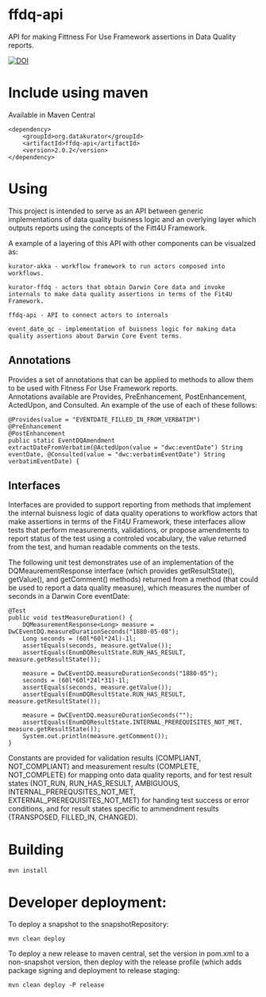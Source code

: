 # ffdq-api

API for making Fittness For Use Framework assertions in Data Quality reports.


[![DOI](https://zenodo.org/badge/DOI/10.5281/zenodo.891415.svg)](https://doi.org/10.5281/zenodo.891415)



# Include using maven

Available in Maven Central

    <dependency>
        <groupId>org.datakurator</groupId>
        <artifactId>ffdq-api</artifactId>
        <version>2.0.2</version>
    </dependency>

# Using

This project is intended to serve as an API between generic implementations of data quality buisness logic and an overlying layer which outputs reports using the concepts of the Fitt4U Framework.  

A example of a layering of this API with other components can be visualzed as: 

    kurator-akka - workflow framework to run actors composed into workflows.

    kurator-ffdq - actors that obtain Darwin Core data and invoke internals to make data quality assertions in terms of the Fit4U Framework.

    ffdq-api - API to connect actors to internals

    event_date_qc - implementation of buisness logic for making data quality assertions about Darwin Core Event terms.


## Annotations

Provides a set of annotations that can be applied to methods to allow them to be used with Fitness For Use Framework reports.  
Annotations available are Provides, PreEnhancement, PostEnhancement, ActedUpon, and Consulted.  An example of the use of each of these follows:

    @Provides(value = "EVENTDATE_FILLED_IN_FROM_VERBATIM")
    @PreEnhancement
    @PostEnhancement
    public static EventDQAmendment extractDateFromVerbatim(@ActedUpon(value = "dwc:eventDate") String eventDate, @Consulted(value = "dwc:verbatimEventDate") String verbatimEventDate) { 
    

## Interfaces

Interfaces are provided to support reporting from methods that implement the internal buisness logic of data quality operations to workflow actors that make assertions in terms of the Fit4U Framework, these interfaces allow tests that perform measurements, validations, or propose amendments to report status of the test using a controled vocabulary, the value returned from the test, and human readable comments on the tests. 

The following unit test demonstrates use of an implementation of the DQMeaurementResponse interface (which provides getResultState(), getValue(), and getComment() methods) returned from a method (that could be used to report a data quality measure), which measures the number of seconds in a Darwin Core eventDate:

    @Test
    public void testMeasureDuration() { 
        DQMeasurementResponse<Long> measure = DwCEventDQ.measureDurationSeconds("1880-05-08");
        Long seconds = (60l*60l*24l)-1l; 
        assertEquals(seconds, measure.getValue());
        assertEquals(EnumDQResultState.RUN_HAS_RESULT, measure.getResultState());
        
        measure = DwCEventDQ.measureDurationSeconds("1880-05");
        seconds = (60l*60l*24l*31)-1l; 
        assertEquals(seconds, measure.getValue());      
        assertEquals(EnumDQResultState.RUN_HAS_RESULT, measure.getResultState());
        
        measure = DwCEventDQ.measureDurationSeconds("");
        assertEquals(EnumDQResultState.INTERNAL_PREREQUISITES_NOT_MET, measure.getResultState());
        System.out.println(measure.getComment());
    }

Constants are provided for validation results (COMPLIANT, NOT_COMPLIANT) and measurement results (COMPLETE, NOT_COMPLETE) for mapping onto data quality reports, and for test result states (NOT_RUN, RUN_HAS_RESULT, AMBIGUOUS, INTERNAL_PREREQUSITES_NOT_MET, EXTERNAL_PREREQUISITES_NOT_MET) for handing test success or error conditions, and for result states specific to ammendment results (TRANSPOSED, FILLED_IN, CHANGED).


# Building

    mvn install

# Developer deployment: 

To deploy a snapshot to the snapshotRepository:

    mvn clean deploy

To deploy a new release to maven central, set the version in pom.xml to a non-snapshot version, then deploy with the release profile (which adds package signing and deployment to release staging:

    mvn clean deploy -P release

